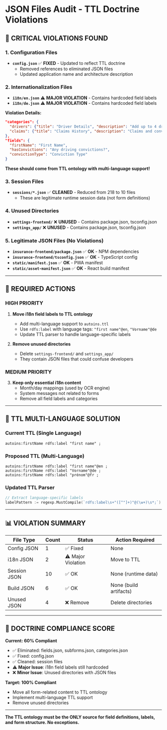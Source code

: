 # JSON Files Audit - TTL Doctrine Violations

## 🚨 CRITICAL VIOLATIONS FOUND

### 1. Configuration Files
- **`config.json`** ✅ **FIXED** - Updated to reflect TTL doctrine
  - Removed references to eliminated JSON files
  - Updated application name and architecture description

### 2. Internationalization Files
- **`i18n/en.json`** ⚠️ **MAJOR VIOLATION** - Contains hardcoded field labels
- **`i18n/de.json`** ⚠️ **MAJOR VIOLATION** - Contains hardcoded field labels

**Violation Details:**
```json
"categories": {
  "drivers": {"title": "Driver Details", "description": "Add up to 4 drivers"},
  "claims": {"title": "Claims History", "description": "Claims and convictions"}
},
"fields": {
  "firstName": "First Name",
  "hasConvictions": "Any driving convictions?",
  "convictionType": "Conviction Type"
}
```

**These should come from TTL ontology with multi-language support!**

### 3. Session Files
- **`sessions/*.json`** ✅ **CLEANED** - Reduced from 218 to 10 files
  - These are legitimate runtime session data (not form definitions)

### 4. Unused Directories
- **`settings-frontend/`** ❌ **UNUSED** - Contains package.json, tsconfig.json
- **`settings_app/`** ❌ **UNUSED** - Contains package.json, tsconfig.json

### 5. Legitimate JSON Files (No Violations)
- **`insurance-frontend/package.json`** ✅ **OK** - NPM dependencies
- **`insurance-frontend/tsconfig.json`** ✅ **OK** - TypeScript config
- **`static/manifest.json`** ✅ **OK** - PWA manifest
- **`static/asset-manifest.json`** ✅ **OK** - React build manifest

---

## 🎯 REQUIRED ACTIONS

### HIGH PRIORITY
1. **Move i18n field labels to TTL ontology**
   - Add multi-language support to `autoins.ttl`
   - Use `rdfs:label` with language tags: `"first name"@en`, `"Vorname"@de`
   - Update TTL parser to handle language-specific labels

2. **Remove unused directories**
   - Delete `settings-frontend/` and `settings_app/`
   - They contain JSON files that could confuse developers

### MEDIUM PRIORITY
3. **Keep only essential i18n content**
   - Month/day mappings (used by OCR engine)
   - System messages not related to forms
   - Remove all field labels and categories

---

## 🔧 TTL MULTI-LANGUAGE SOLUTION

### Current TTL (Single Language)
```turtle
autoins:firstName rdfs:label "first name" ;
```

### Proposed TTL (Multi-Language)
```turtle
autoins:firstName rdfs:label "first name"@en ;
autoins:firstName rdfs:label "Vorname"@de ;
autoins:firstName rdfs:label "prénom"@fr ;
```

### Updated TTL Parser
```go
// Extract language-specific labels
labelPattern := regexp.MustCompile(`rdfs:label\s+"([^"]+)"@(\w+)\s*;`)
```

---

## 📊 VIOLATION SUMMARY

| File Type | Count | Status | Action Required |
|-----------|-------|--------|-----------------|
| Config JSON | 1 | ✅ Fixed | None |
| i18n JSON | 2 | ⚠️ Major Violation | Move to TTL |
| Session JSON | 10 | ✅ OK | None (runtime data) |
| Build JSON | 6 | ✅ OK | None (build artifacts) |
| Unused JSON | 4 | ❌ Remove | Delete directories |

---

## 🎯 DOCTRINE COMPLIANCE SCORE

**Current: 60% Compliant**
- ✅ Eliminated: fields.json, subforms.json, categories.json
- ✅ Fixed: config.json
- ✅ Cleaned: session files
- ⚠️ **Major Issue**: i18n field labels still hardcoded
- ❌ **Minor Issue**: Unused directories with JSON files

**Target: 100% Compliant**
- Move all form-related content to TTL ontology
- Implement multi-language TTL support
- Remove unused directories

---

**The TTL ontology must be the ONLY source for field definitions, labels, and form structure. No exceptions.**
